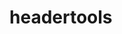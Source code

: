 # headertools
[comment]: # "C++ headertools that I am using as submodule in other projects"
[comment]: # "### Some new section"

[comment]: # "Test with empty line"
